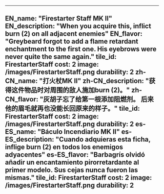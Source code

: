 ---

EN_name: "Firestarter Staff MK II"
EN_description: "When you acquire this, inflict burn (2) on all adjacent enemies"
EN_flavor: "Greybeard forgot to add a flame retardant enchantment to the first one. His eyebrows were never quite the same again."
tile_id: FirestarterStaff
cost: 2
image: /images/FirestarterStaff.png
durability: 2
zh-CN_name: "打火杖MK II"
zh-CN_description: "获得这件物品时对周围的敌人施加burn (2)。"
zh-CN_flavor: "灰胡子忘了给第一根添加阻燃剂。 后来他的眉毛就再也没能长回原来的样子。"
tile_id: FirestarterStaff
cost: 2
image: /images/FirestarterStaff.png
durability: 2
es-ES_name: "Báculo Incendiario MK II"
es-ES_description: "Cuando adquieras esta ficha, inflige burn (2) en todos los enemigos adyacentes"
es-ES_flavor: "Barbagrís olvidó añadir un encantamiento pirorretardante al primer modelo. Sus cejas nunca fueron las mismas."
tile_id: FirestarterStaff
cost: 2
image: /images/FirestarterStaff.png
durability: 2
---